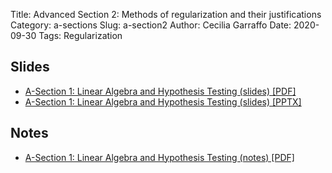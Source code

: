 Title: Advanced Section 2: Methods of regularization and their justifications
Category: a-sections
Slug: a-section2
Author: Cecilia Garraffo 
Date: 2020-09-30
Tags: Regularization 

## Slides

- [A-Section 1: Linear Algebra and Hypothesis Testing (slides) [PDF]]({attach}Asec2_2020_slides.pdf)
- [A-Section 1: Linear Algebra and Hypothesis Testing (slides) [PPTX]]({attach}Asec2_2020_slides.pptx)

## Notes

- [A-Section 1: Linear Algebra and Hypothesis Testing (notes) [PDF]]({attach}Asec2_2020_notes.pdf)
